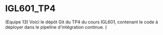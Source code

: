 # IGL601_TP4
(Equipe 13)
Voici le dépôt Git du TP4 du cours IGL601, contenant le code à déployer dans le pipeline d'intégration continue. (
